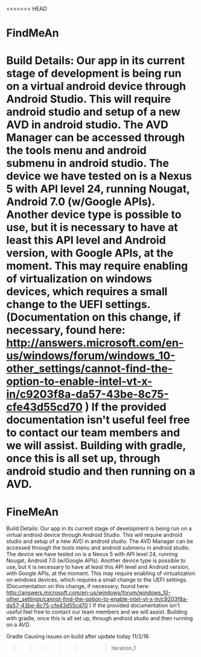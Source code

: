 <<<<<<< HEAD
# FindMeAn
Build Details:
  Our app in its current stage of development is being run on a virtual android device through Android Studio.
  This will require android studio and setup of a new AVD in android studio. The AVD Manager can be accessed through
  the tools menu and android submenu in android studio. The device we have tested on is a Nexus 5 with API level 24, running
  Nougat, Android 7.0 (w/Google APIs). Another device type is possible to use, but it is necessary to have at least this API level and
  Android version, with Google APIs, at the moment. This may require enabling of virtualization on windows devices, which requires a small
  change to the UEFI settings. (Documentation on this change, if necessary, found here: http://answers.microsoft.com/en-us/windows/forum/windows_10-other_settings/cannot-find-the-option-to-enable-intel-vt-x-in/c9203f8a-da57-43be-8c75-cfe43d55cd70 ) 
  If the provided documentation isn't useful feel free to contact our team members and we will assist. Building with gradle, once this
  is all set up, through android studio and then running on a AVD.
=======
# FineMeAn
Build Details: Our app in its current stage of development is being run on a virtual android device through Android Studio. This will require android studio and setup of a new AVD in android studio. The AVD Manager can be accessed through the tools menu and android submenu in android studio. The device we have tested on is a Nexus 5 with API level 24, running Nougat, Android 7.0 (w/Google APIs). Another device type is possible to use, but it is necessary to have at least this API level and Android version, with Google APIs, at the moment. This may require enabling of virtualization on windows devices, which requires a small change to the UEFI settings. (Documentation on this change, if necessary, found here: http://answers.microsoft.com/en-us/windows/forum/windows_10-other_settings/cannot-find-the-option-to-enable-intel-vt-x-in/c9203f8a-da57-43be-8c75-cfe43d55cd70 ) If the provided documentation isn't useful feel free to contact our team members and we will assist. Building with gradle, once this is all set up, through android studio and then running on a AVD.

Gradle Causing issues on build after update today 11/2/16
>>>>>>> iteration_1
